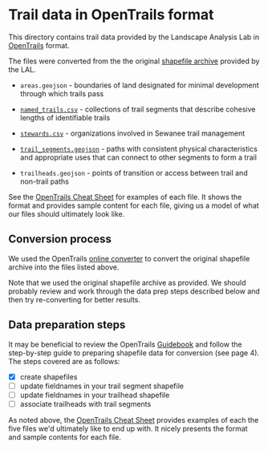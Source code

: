 # Trail data in OpenTrails format

This directory contains trail data provided by the Landscape Analysis Lab in [OpenTrails](http://www.opentraildata.org) format.

The files were converted from the the original [shapefile archive](https://en.wikipedia.org/wiki/Shapefile) provided by the LAL.

* `areas.geojson` - boundaries of land designated for minimal development
  through which trails pass

* [`named_trails.csv`](named_trails.csv) - collections of trail segments that describe cohesive lengths of identifiable trails 

* [`stewards.csv`](stewards.csv) - organizations involved in Sewanee trail management

* [`trail_segments.geojson`](trail_segments.geojson) - paths with consistent physical characteristics and appropriate uses that can connect to other segments to form a trail

* `trailheads.geojson` - points of transition or access between trail and
  non-trail paths

See the [OpenTrails Cheat Sheet](http://www.outerspatial.com/opentrails/cheat) for examples of each file.  It shows the format and provides sample content for each file, giving us a model of what our files should ultimately look like.


## Conversion process

We used the OpenTrails [online converter](http://open-trails.codeforamerica.org) to convert the original shapefile archive into the files listed above.

Note that we used the original shapefile archive as provided.  We should
probably review and work through the data prep steps described below and then try re-converting for better results.


## Data preparation steps

It may be beneficial to review the OpenTrails [Guidebook](https://docs.google.com/document/d/1tZQRaHh76dP-t2_KhMR9zT2DktuOGwRjCAfvHU9_Tpg/edit) and follow the step-by-step guide to preparing shapefile data for conversion (see page 4). The steps covered are as follows:

* [x] create shapefiles
* [ ] update fieldnames in your trail segment shapefile
* [ ] update fieldnames in your trailhead shapefile
* [ ] associate trailheads with trail segments

As noted above, the [OpenTrails Cheat Sheet](http://www.outerspatial.com/opentrails/cheat) provides examples of each the five files we'd ultimately like to end up with.  It nicely presents the format and sample contents for each file.
